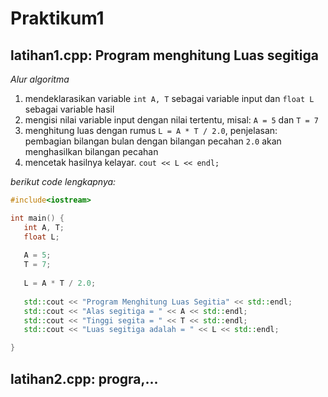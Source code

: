 # Praktikum1

## latihan1.cpp: Program menghitung Luas segitiga

*Alur algoritma*
1. mendeklarasikan variable `int A, T` sebagai variable input dan `float L` sebagai variable hasil
2. mengisi nilai variable input dengan nilai tertentu, misal: `A = 5` dan `T = 7`
3. menghitung luas dengan rumus `L = A * T / 2.0`, penjelasan: pembagian bilangan bulan dengan bilangan pecahan `2.0` akan menghasilkan bilangan pecahan
4. mencetak hasilnya kelayar. `cout << L << endl;`

*berikut code lengkapnya:*

```c++
#include<iostream>

int main() {
   int A, T;
   float L;
   
   A = 5;
   T = 7;
   
   L = A * T / 2.0;
   
   std::cout << "Program Menghitung Luas Segitia" << std::endl;
   std::cout << "Alas segitiga = " << A << std::endl;
   std::cout << "Tinggi segita = " << T << std::endl; 
   std::cout << "Luas segitiga adalah = " << L << std::endl;

}
```



## latihan2.cpp: progra,...





